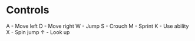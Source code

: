 # Controls
A - Move left
D - Move right
W - Jump
S - Crouch
M - Sprint
K - Use ability
X - Spin jump
↑ - Look up
